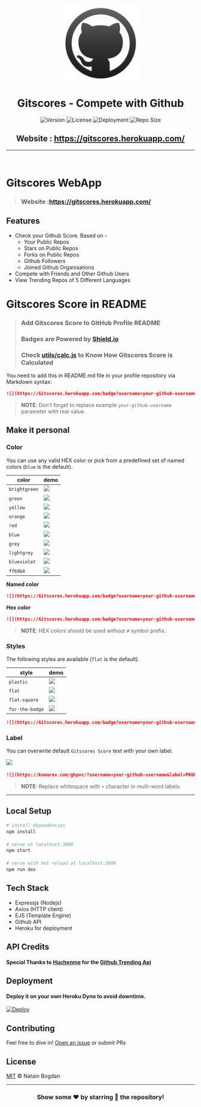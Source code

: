 <div align="center">

![logo](./public/logo.png)

# **Gitscores - Compete with Github**

![Version](https://img.shields.io/github/package-json/v/Natain/Gitscores?color=2948ff&label=Version&style=flat-square) ![License](https://img.shields.io/github/license/Natain/Gitscores?color=2948ff&label=License&style=flat-square) ![Deployment](https://img.shields.io/github/deployments/Natain/Gitscores/Gitscores?color=2948ff&label=Deployment&style=flat-square) ![Repo Size](https://img.shields.io/github/repo-size/Natain/Gitscores?color=2948ff&label=Repo%20Size&style=flat-square)

## Website : https://gitscores.herokuapp.com/

---

</div>

<br />

# Gitscores WebApp

> ### Website :https://gitscores.herokuapp.com/

## Features

- Check your Github Score. Based on -
  - Your Public Repos
  - Stars on Public Repos
  - Forks on Public Repos
  - Github Followers
  - Joined Github Organisations
- Compete with Friends and Other Github Users
- View Trending Repos of 5 Different Languages


# Gitscores Score in README

> ### Add Gitscores Score to GitHub Profile README
> ### Badges are Powered by [Shield.io](https://shields.io/)
> ### Check [utils/calc.js](./utils/calc.js) to Know How Gitscores Score is Calculated

You need to add this in README.md file in your profile repository via Markdown syntax:

```markdown
![](https://Gitscores.herokuapp.com/badge?username=your-github-username)
```

> **NOTE**: Don't forget to replace example `your-github-username` parameter with real value.

## Make it personal

### Color

You can use any valid HEX color or pick from a predefined set of named colors (`blue` is the default).

| color         | demo                                                                                           |
| ------------- | ---------------------------------------------------------------------------------------------- |
| `brightgreen` | ![](https://img.shields.io/static/v1?label=Profile+views&message=1234567890&color=brightgreen) |
| `green`       | ![](https://img.shields.io/static/v1?label=Profile+views&message=1234567890&color=green)       |
| `yellow`      | ![](https://img.shields.io/static/v1?label=Profile+views&message=1234567890&color=yellow)      |
| `orange`      | ![](https://img.shields.io/static/v1?label=Profile+views&message=1234567890&color=orange)      |
| `red`         | ![](https://img.shields.io/static/v1?label=Profile+views&message=1234567890&color=red)         |
| `blue`        | ![](https://img.shields.io/static/v1?label=Profile+views&message=1234567890&color=blue)        |
| `grey`        | ![](https://img.shields.io/static/v1?label=Profile+views&message=1234567890&color=grey)        |
| `lightgrey`   | ![](https://img.shields.io/static/v1?label=Profile+views&message=1234567890&color=lightgrey)   |
| `blueviolet`  | ![](https://img.shields.io/static/v1?label=Profile+views&message=1234567890&color=blueviolet)  |
| `ff69b4`      | ![](https://img.shields.io/static/v1?label=Profile+views&message=1234567890&color=ff69b4)      |

**Named color**

```markdown
![](https://Gitscores.herokuapp.com/badge?username=your-github-username&color=green)
```

**Hex color**

```markdown
![](https://Gitscores.herokuapp.com/badge?username=your-github-username&color=dc143c)
```

> **NOTE**: HEX colors should be used without `#` symbol prefix.

### Styles

The following styles are available (`flat` is the default).

| style           | demo                                                                                                          |
| --------------- | ------------------------------------------------------------------------------------------------------------- |
| `plastic`       | ![](https://img.shields.io/static/v1?label=Profile+views&message=1234567890&color=007ec6&style=plastic)       |
| `flat`          | ![](https://img.shields.io/static/v1?label=Profile+views&message=1234567890&color=007ec6&style=flat)          |
| `flat-square`   | ![](https://img.shields.io/static/v1?label=Profile+views&message=1234567890&color=007ec6&style=flat-square)   |
| `for-the-badge` | ![](https://img.shields.io/static/v1?label=Profile+views&message=1234567890&color=007ec6&style=for-the-badge) |

```markdown
![](https://Gitscores.herokuapp.com/badge?username=your-github-username&style=flat-square)
```

### Label

You can overwrite default `Gitscores Score` text with your own label.

![](https://img.shields.io/static/v1?label=Gitscores+PROFILE+SCORE&message=1234567890&color=007ec6)

```markdown
![](https://komarev.com/ghpvc/?username=your-github-username&label=PROFILE+VIEWS)
```

> **NOTE**: Replace whitespace with `+` character in multi-word labels.

---

## Local Setup

```sh
# install dependencies
npm install

# serve at localhost:3000
npm start

# serve with hot reload at localhost:3000
npm run dev
```

## Tech Stack

- Expressjs (Nodejs)
- Axios (HTTP client)
- EJS (Template Engine)
- Github API
- Heroku for deployment

## API Credits

#### Special Thanks to [Huchenme](https://github.com/huchenme) for the [Github Trending Api](https://github.com/huchenme/github-trending-api)

## Deployment

#### Deploy it on your own Heroku Dyno to avoid downtime.

[![Deploy](https://www.herokucdn.com/deploy/button.svg)](https://heroku.com/deploy)

## Contributing

Feel free to dive in! [Open an issue](https://github.com/Natain/Gitscores/issues/new) or submit PRs

## License

[MIT](LICENSE) © Natain Bogdan

---

<div align="center">

### Show some ❤️ by starring 🌟 the repository!

</div>

